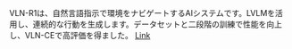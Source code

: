VLN-R1は、自然言語指示で環境をナビゲートするAIシステムです。LVLMを活用し、連続的な行動を生成します。データセットと二段階の訓練で性能を向上し、VLN-CEで高評価を得ました。
[Link](http://arxiv.org/abs/2506.17221v1)

